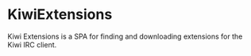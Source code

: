 # KiwiExtensions
Kiwi Extensions is a SPA for finding and downloading extensions for the Kiwi IRC client.
